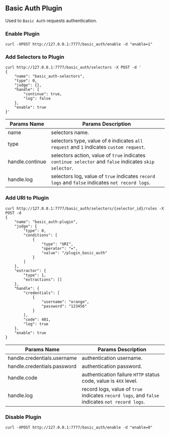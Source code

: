 ## Basic Auth Plugin

Used to `Basic Auth` requests authentication.

### Enable Plugin

```shell
curl -XPOST http://127.0.0.1:7777/basic_auth/enable -d "enable=1"
```

### Add Selectors to Plugin

```shell
curl http://127.0.0.1:7777/basic_auth/selectors -X POST -d '
{
    "name": "basic_auth-selectors",
    "type": 0,
    "judge": {},
    "handle": {
        "continue": true,
        "log": false
    },
    "enable": true
}'
```

| Params Name    | Params Description |
|----------------|--------------------|
|name            | selectors name. |
|type            | selectors type, value of `0` indicates `all request` and `1` indicates `custom request`. |
|handle.continue | selectors action, value of `true` indicates `continue selector` and `false` indicates  `skip selector`. |
|handle.log      | selectors log, value of `true` indicates `record logs` and `false` indicates  `not record logs`. |

### Add URI to Plugin

```shell
curl http://127.0.0.1:7777/basic_auth/selectors/{selector_id}/rules -X POST -d
{
    "name": "basic_auth-plugin",
    "judge": {
        "type": 0,
        "conditions": [
            {
                "type": "URI",
                "operator": "=",
                "value": "/plugin_basic_auth"
            }
        ]
    },
    "extractor": {
        "type": 1,
        "extractions": []
    },
    "handle": {
        "credentials": [
            {
                "username": "orange",
                "password": "123456"
            }
        ],
        "code": 401,
        "log": true
    },
    "enable": true
}
```

| Params Name    | Params Description |
|----------------|--------------------|
|handle.credentials.username | authentication username. |
|handle.credentials.password | authentication password. |
|handle.code | authentication failure `HTTP` status code, value is `4XX` level. |
|handle.log      | record logs, value of `true` indicates `record logs`, and `false` indicates `not record logs`. |

### Disable Plugin

```shell
curl -XPOST http://127.0.0.1:7777/basic_auth/enable -d "enable=0"
```

